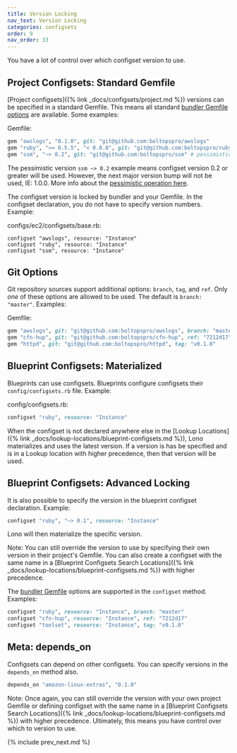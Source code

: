 ```yaml
---
title: Version Locking
nav_text: Version Locking
categories: configsets
order: 9
nav_order: 33
---
```


You have a lot of control over which configset version to use.

## Project Configsets: Standard Gemfile

[Project configsets]({% link _docs/configsets/project.md %}) versions can be specified in a standard Gemfile. This means all standard [bundler Gemfile options](https://bundler.io/man/gemfile.5.html) are available. Some examples:

Gemfile:

```ruby
gem "awslogs", "0.1.0", git: "git@github.com:boltopspro/awslogs"
gem "ruby", ">= 0.5.5", "< 0.8.8", git: "git@github.com:boltopspro/ruby"
gem "ssm", "~> 0.2", git: "git@github.com:boltopspro/ssm" # pessimistic version
```

The pessimistic version `ssm ~> 0.2` example means configset version 0.2 or greater will be used. However, the next major version bump will not be used, IE: 1.0.0.  More info about the [pessimistic operation here](https://thoughtbot.com/blog/rubys-pessimistic-operator).

The configset version is locked by bundler and your Gemfile. In the configset declaration, you do not have to specify version numbers. Example:

configs/ec2/configsets/base.rb:

```
configset "awslogs", resource: "Instance"
configset "ruby", resource: "Instance"
configset "ssm", resource: "Instance"
```

## Git Options

Git repository sources support additional options: `branch`, `tag`, and `ref`. Only *one* of these options are allowed to be used. The default is `branch: "master"`. Examples:

Gemfile:

```ruby
gem "awslogs", git: "git@github.com:boltopspro/awslogs", branch: "master"
gem "cfn-hup", git: "git@github.com:boltopspro/cfn-hup", ref: "7212d17"
gem "httpd", git: "git@github.com:boltopspro/httpd", tag: "v0.1.0"
```

## Blueprint Configsets: Materialized

Blueprints can use configsets. Blueprints configure configsets their `config/configsets.rb` file.  Example:

config/configsets.rb:

```ruby
configset "ruby", resource: "Instance"
```

When the configset is not declared anywhere else in the [Lookup Locations]({% link _docs/lookup-locations/blueprint-configsets.md %}), Lono materializes and uses the latest version.  If a version is has be specified and is in a Lookup location with higher precedence, then that version will be used.

## Blueprint Configsets: Advanced Locking

It is also possible to specify the version in the blueprint configset declaration. Example:

```ruby
configset "ruby", "~> 0.1", resource: "Instance"
```

Lono will then materialize the specific version.

Note: You can still override the version to use by specifying their own version in their project's Gemfile. You can also create a configset with the same name in a [Blueprint Configsets Search Locations]({% link _docs/lookup-locations/blueprint-configsets.md %}) with higher precedence.

The [bundler Gemfile](https://bundler.io/man/gemfile.5.html) options are supported in the `configset` method. Examples:

```ruby
configset "ruby", resource: "Instance", branch: "master"
configset "cfn-hup", resource: "Instance", ref: "7212d17"
configset "toolset", resource: "Instance", tag: "v0.1.0"
```

## Meta: depends_on

Configsets can depend on other configsets. You can specify versions in the `depends_on` method also.

```ruby
depends_on "amazon-linux-extras", "0.1.0"
```

Note: Once again, you can still override the version with your own project Gemfile or defining configset with the same name in a [Blueprint Configsets Search Locations]({% link _docs/lookup-locations/blueprint-configsets.md %}) with higher precedence. Ultimately, this means you have control over which to version to use.

{% include prev_next.md %}
